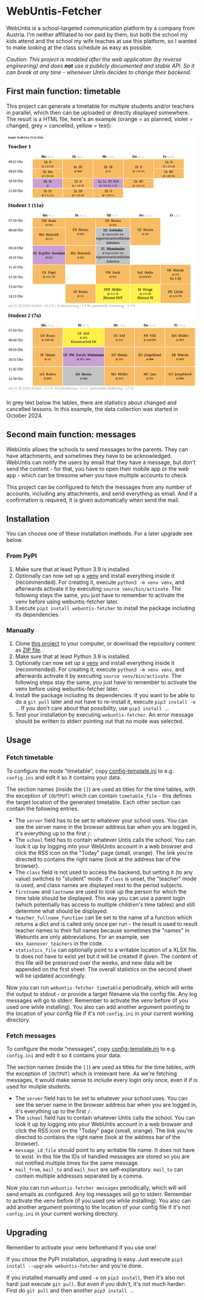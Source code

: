 # WebUntis-Fetcher

WebUntis is a school-targeted communication platform by a company from Austria. I'm neither
affiliated to nor paid by them, but both the school my kids attend and the school my wife teaches
at use this platform, so I wanted to make looking at the class schedule as easy as possible.

*Caution: This project is modeled after the web application (by reverse engineering) and does
**not** use a publicly documented and stable API. So it can break at any time - 
whenever Untis decides to change their backend.*

## First main function: timetable

This project can generate a timetable for multiple students and/or teachers in parallel,
which then can be uploaded or directly displayed somewhere. The result is a HTML file,
here's an example (orange = as planned, violet = changed, grey = cancelled, yellow = test):

![example timetable](doc/example-timetable.png)

In grey text below the tables, there are statistics about changed and cancelled lessons.
In this example, the data collection was started in October 2024.

## Second main function: messages

WebUntis allows the schools to send messages to the parents. They can have attachments,
and sometimes they have to be acknowledged. WebUntis can notify the users by email that
they have a message, but don't send the content - for that, you have to open their mobile
app or the web app - which can be tiresome when you have multiple accounts to check.

This project can be configured to fetch the messages from any number of accounts,
including any attachments, and send everything as email. And if a confirmation is
required, it is given automatically when send the mail.

## Installation

You can choose one of these installation methods. For a later upgrade see below.

### From PyPI

1. Make sure that at least Python 3.9 is installed.
2. Optionally can now set up a [venv](https://docs.python.org/3/library/venv.html) and install
   everything inside it (recommended). For creating it, execute `python3 -m venv venv`, and
   afterwards activate it by executing `source venv/bin/activate`. 
   The following stays the same, you just have to remember to activate the venv before 
   using webuntis-fetcher later.
3. Execute `pip3 install webuntis-fetcher` to install the package including its dependencies.

### Manually

1. Clone [this project](https://github.com/mathisdt/webuntis-fetcher.git) to your computer,
   or download the repository content as
   [ZIP file](https://github.com/mathisdt/webuntis-fetcher/archive/refs/heads/master.zip). 
2. Make sure that at least Python 3.9 is installed.
3. Optionally can now set up a [venv](https://docs.python.org/3/library/venv.html) and install
   everything inside it (recommended). For creating it, execute `python3 -m venv venv`, and
   afterwards activate it by executing `source venv/bin/activate`. 
   The following steps stay the same, you just have to remember to activate the venv before 
   using webuntis-fetcher later.
4. Install the package including its dependencies. If you want to be able to do a `git pull`
   later and not have to re-install it, execute `pip3 install -e .`.
   If you don't care about that possibility, use `pip3 install .`.
5. Test your installation by executing `webuntis-fetcher`. An error message should be written
   to stderr pointing out that no mode was selected.

## Usage

### Fetch timetable

To configure the mode "timetable", copy 
[config-template.ini](https://raw.githubusercontent.com/mathisdt/webuntis-fetcher/refs/heads/master/config-template.ini)
to e.g. `config.ini` and edit it so it contains your data.

The section names (inside the `[]`) are used as titles for the time tables,
with the exception of `[OUTPUT]` which can contain `timetable_file` - this defines the target
location of the generated timetable. Each other section can contain the following entries.

- The `server` field has to be set to whatever your school uses. You can see the server
  name in the browser address bar when you are logged in, it's everything up to the first `/`. 
- The `school` field has to contain whatever Untis calls the school. You can look it up
  by logging into your WebUntis account in a web browser and click the RSS icon on the
  "Today" page (small, orange). The link you're directed to contains the right name
  (look at the address bar of the browser).
- The `class` field is not used to access the backend, but setting it (to any value)
  switches to "student" mode. If `class` is unset, the "teacher" mode is used, and class
  names are displayed next to the period subjects.
- `firstname` and `lastname` are used to look up the person for which the time table should
  be displayed. This way you can use a parent login (which potentially has access to multiple
  children's time tables) and still determine what should be displayed.
- `teacher_fullname_function` can be set to the name of a function which returns a dict
  and is called only once per run - the result is used to result teacher names to
  their full names because sometimes the "names" in Webuntis are only abbreviations.
  For an example, see `kks_kannover_teachers` in the code.
- `statistics_file` can optionally point to a writable location of a XLSX file. Is does not 
  have to exist yet but it will be created if given. The content of this file will be
  preserved over the weeks, and new data will be appended on the first sheet. The overall
  statistics on the second sheet will be updated accordingly.

Now you can run `webuntis-fetcher timetable` periodically, which will write the output to
stdout - or provide a target filename via the config file. Any log messages will go to
stderr. Remember to activate the venv before (if you used one while installing).
You also can add another argument pointing to the location of your config file
if it's not `config.ini` in your current working directory.

### Fetch messages

To configure the mode "messages", copy 
[config-template.ini](https://raw.githubusercontent.com/mathisdt/webuntis-fetcher/refs/heads/master/config-template.ini)
to e.g. `config.ini` and edit it so it contains your data.

The section names (inside the `[]`) are used as titles for the time tables,
with the exception of `[OUTPUT]` which is irrelevant here. As we're fetching messages,
it would make sense to include every login only once, even if if is used for muliple students.

- The `server` field has to be set to whatever your school uses. You can see the server
  name in the browser address bar when you are logged in, it's everything up to the first `/`. 
- The `school` field has to contain whatever Untis calls the school. You can look it up
  by logging into your WebUntis account in a web browser and click the RSS icon on the
  "Today" page (small, orange). The link you're directed to contains the right name
  (look at the address bar of the browser).
- `message_id_file` should point to any writable file name. It does not have
  to exist. In this file the IDs of handled messages are stored so you are not notified
  multiple times for the same message.
- `mail_from`, `mail_to` and `mail_host` are self-explanatory. `mail_to` can contain
  multiple addresses separated by a comma.

Now you can run `webuntis-fetcher messages` periodically, which will will send emails as
configured. Any log messages will go to stderr. Remember to activate the venv before
(if you used one while installing). You also can add another argument pointing to the
location of your config file if it's not `config.ini` in your current working directory.

## Upgrading

Remember to activate your venv beforehand if you use one!

If you chose the PyPI installation, upgrading is easy. Just execute
`pip3 install --upgrade webuntis-fetcher` and you're done.

If you installed manually and used `-e` on `pip3 install`, then it's also not hard: just
execute `git pull`. But even if you didn't, it's not much harder: First do `git pull`
and then another `pip3 install .`.
